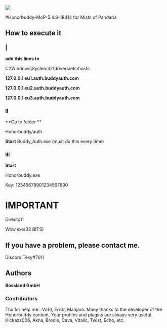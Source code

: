 ![](https://avatars.githubusercontent.com/u/7963704?s=280&v=4)

#Honorbuddy-MoP-5.4.8-18414 for Mists of Pandaria
## How to execute it 
### |

**add this lines to**

C:\Windows\System32\drivers\etc\hosts

**127.0.0.1 eu1.auth.buddyauth.com**

**127.0.0.1 eu2.auth.buddyauth.com**

**127.0.0.1 eu3.auth.buddyauth.com**


### II
**Go to folder **

Honorbuddy/auth

**Start** 
Buddy_Auth.exe (must do this every time)

### III
**Start**

Honorbuddy.exe

Key: 12345678901234567890



# **IMPORTANT**

Directx11

Wow.exe(32 BITS)




## If you have a problem, please contact me.
Discord Téxy#7011

## Authors
**Bossland GmbH**

### Contributors
Thx for help me : Vo1d, Err0r, Manjaro.
Many thanks to the developer of the Honorbuddy content. Your profiles and plugins are always very useful.
Kickazz006, Akna, Brodie, Cava, Vitalic, Twist, Echo, etc.